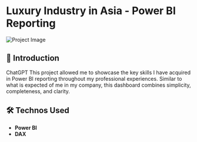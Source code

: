 # Luxury Industry in Asia - Power BI Reporting

![Project Image]((https://img.lemde.fr/2023/04/28/0/1880/6336/6336/320/320/75/0/87505ba_1682689815675-dsc5241.jpg))

## 🚀 Introduction


ChatGPT
This project allowed me to showcase the key skills I have acquired in Power BI reporting throughout my professional experiences. Similar to what is expected of me in my company, this dashboard combines simplicity, completeness, and clarity.

## 🛠️ Technos Used

- **Power BI**
- **DAX**
